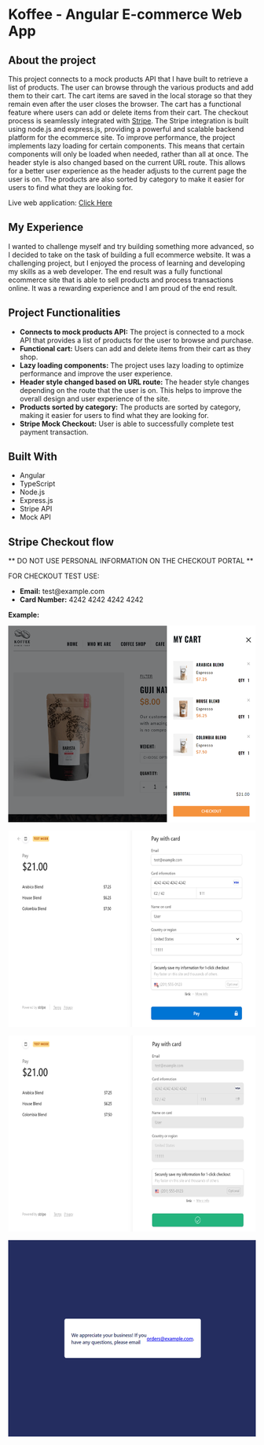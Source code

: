 # Koffee - Angular E-commerce Web App

## About the project
This project connects to a mock products API that I have built to retrieve a list of products. The user can browse through the various products and add them to their cart. The cart items are saved in the local storage so that they remain even after the user closes the browser. The cart has a functional feature where users can add or delete items from their cart. The checkout process is seamlessly integrated with <a href="https://stripe.com">Stripe</a>. The Stripe integration is built using node.js and express.js, providing a powerful and scalable backend platform for the ecommerce site.
To improve performance, the project implements lazy loading for certain components. This means that certain components will only be loaded when needed, rather than all at once.
The header style is also changed based on the current URL route. This allows for a better user experience as the header adjusts to the current page the user is on.
The products are also sorted by category to make it easier for users to find what they are looking for.<br>

Live web application: <a href="https://dazzling-piroshki-f56cb2.netlify.app/">Click Here</a></p>

## My Experience
I wanted to challenge myself and try building something more advanced, so I decided to take on the task of building a full ecommerce website. It was a challenging project, but I enjoyed the process of learning and developing my skills as a web developer. The end result was a fully functional ecommerce site that is able to sell products and process transactions online. It was a rewarding experience and I am proud of the end result.

## Project Functionalities
<ul>
    <li><strong>Connects to mock products API:</strong> The project is connected to a mock API that provides a list of products for the user to browse and purchase.</li>
    <li><strong>Functional cart:</strong> Users can add and delete items from their cart as they shop.</li>
    <li><strong>Lazy loading components:</strong> The project uses lazy loading to optimize performance and improve the user experience.</li>
    <li><strong>Header style changed based on URL route:</strong> The header style changes depending on the route that the user is on. This helps to improve the overall design and user experience of the site.</li>
    <li><strong>Products sorted by category:</strong> The products are sorted by category, making it easier for users to find what they are looking for.</li>
    <li><strong>Stripe Mock Checkout:</strong> User is able to successfully complete test payment transaction.</li>
</ul>

## Built With

- Angular
- TypeScript
- Node.js
- Express.js
- Stripe API
- Mock API


## Stripe Checkout flow
<p>** DO NOT USE PERSONAL INFORMATION ON THE CHECKOUT PORTAL **</p>
<p>FOR CHECKOUT TEST USE:</p>
<ul>
    <li><strong>Email:</strong> test@example.com</li>
    <li><strong>Card Number:</strong> 4242 4242 4242 4242</li>
</ul>

<p><strong>Example:</strong></p>
<p align="center"><img src="./src/assets/images/test-checkout-cart-stripe.png" width=600 height=400></p>
<p align="center"><img src="./src/assets/images/test-checkout-stripe.png" width=600 height=400></p>
<p align="center"><img src="./src/assets/images/test-checkout-processing-stripe.png" width=600 height=400></p>
<p align="center"><img src="./src/assets/images/test-checkout-success-stripe.png" width=600 height=400></p>

